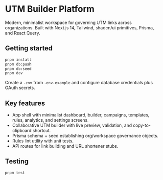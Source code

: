# UTM Builder Platform

Modern, minimalist workspace for governing UTM links across organizations. Built with Next.js 14, Tailwind, shadcn/ui primitives, Prisma, and React Query.

## Getting started

```bash
pnpm install
pnpm db:push
pnpm db:seed
pnpm dev
```

Create a `.env` from `.env.example` and configure database credentials plus OAuth secrets.

## Key features

- App shell with minimalist dashboard, builder, campaigns, templates, rules, analytics, and settings screens.
- Collaborative UTM builder with live preview, validation, and copy-to-clipboard shortcut.
- Prisma schema + seed establishing org/workspace governance objects.
- Rules lint utility with unit tests.
- API routes for link building and URL shortener stubs.

## Testing

```bash
pnpm test
```
